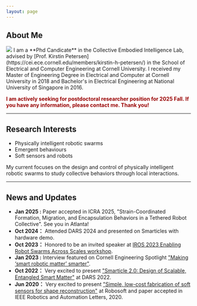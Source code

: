 ```yaml
---
layout: page
---
```


## About Me
<img src="https://www.dannama.com/DannaMa.png" class="floatpic">
I am a **Phd Candicate** in the Collective Embodied Intelligence Lab, advised by [Prof. Kirstin Petersen](https://cei.ece.cornell.edu/members/kirstin-h-petersen/) in the School of Electrical and Computer Engineering at Cornell University. I received my Master of Engineering Degree in Electrical and Computer at Cornell University in 2018 and Bachelor's in Electrical Engineering at National University of Singapore in 2016.


**<font color="#990000">I am actively seeking for postdoctoral researcher position for 2025 Fall. If you have any information, please contact me. Thank you!</font>**

---
## Research Interests

- Physically intelligent robotic swarms
- Emergent behaviours
- Soft sensors and robots


My current focuses on the design and control of physically intelligent robotic swarms to study collective behaviors through local interactions.

---


## News and Updates

- **Jan 2025 :** Paper accepted in ICRA 2025, "Strain-Coordinated Formation, Migration, and Encapsulation Behaviors in a Tethered Robot Collective". See you in Atlanta!
- **Oct 2024：** Attended DARS 2024 and presented on Smarticles with hardware demo.
- **Oct 2023：** Honored to be an invited speaker at [IROS 2023 Enabling Robot Swarms Across Scales workshop](https://swarmsatallscales.weebly.com/schedule.html).
- **Jan 2023 :** Interview featured on Cornell Engineering Spotlight ["Making ‘smart robotic matter’ smarter"](https://www.engineering.cornell.edu/spotlights/making-smart-robotic-matter-smarter).
- **Oct 2022：** Very excited to present ["Smarticle 2.0: Design of Scalable, Entangled Smart Matter"](https://link.springer.com/chapter/10.1007/978-3-031-51497-5_36) at DARS 2022. 
- **Jun 2020：** Very excited to present ["Simple, low-cost fabrication of soft sensors for shape reconstruction"](https://ieeexplore.ieee.org/abstract/document/9067833) at Robosoft and paper accepted in IEEE Robotics and Automation Letters, 2020.

<br>


